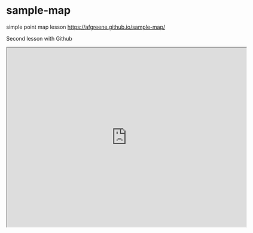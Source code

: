 # sample-map
simple point map lesson
https://afgreene.github.io/sample-map/

Second lesson with Github
<iframe src="https://www.google.com/maps/d/embed?mid=1Mzv-0I_wsQps9H9Vx-_AqgsOPZo" width="640" height="480"></iframe>

